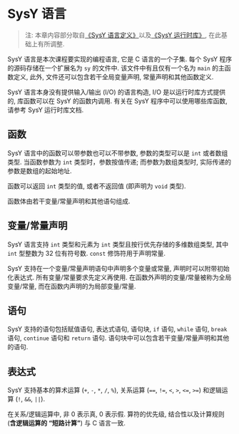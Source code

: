 # SysY 语言

> 注: 本章内容部分取自[《SysY 语言定义》](https://gitlab.eduxiji.net/nscscc/docs/-/blob/master/SysY%E8%AF%AD%E8%A8%80%E5%AE%9A%E4%B9%89.pdf)以及[《SysY 运行时库》](https://gitlab.eduxiji.net/nscscc/docs/-/blob/master/SysY%E8%BF%90%E8%A1%8C%E6%97%B6%E5%BA%93.pdf), 在此基础上有所调整.

SysY 语言是本次课程要实现的编程语言, 它是 C 语言的一个子集. 每个 SysY 程序的源码存储在一个扩展名为 `sy` 的文件中. 该文件中有且仅有一个名为 `main` 的主函数定义, 此外, 文件还可以包含若干全局变量声明, 常量声明和其他函数定义.

SysY 语言本身没有提供输入/输出 (I/O) 的语言构造, I/O 是以运行时库方式提供的, 库函数可以在 SysY 的函数内调用. 有关在 SysY 程序中可以使用哪些库函数, 请参考 SysY 运行时库文档.

## 函数

SysY 语言中的函数可以带参数也可以不带参数, 参数的类型可以是 `int` 或者数组类型. 当函数参数为 `int` 类型时，参数按值传递; 而参数为数组类型时, 实际传递的参数是数组的起始地址.

函数可以返回 `int` 类型的值, 或者不返回值 (即声明为 `void` 类型).

函数体由若干变量/常量声明和其他语句组成.

## 变量/常量声明

SysY 语言支持 `int` 类型和元素为 `int` 类型且按行优先存储的多维数组类型, 其中 `int` 型整数为 32 位有符号数. `const` 修饰符用于声明常量.

SysY 支持在一个变量/常量声明语句中声明多个变量或常量, 声明时可以附带初始化表达式. 所有变量/常量要求先定义再使用. 在函数外声明的变量/常量被称为全局变量/常量, 而在函数内声明的为局部变量/常量.

## 语句

SysY 支持的语句包括赋值语句, 表达式语句, 语句块, `if` 语句, `while` 语句, `break` 语句, `continue` 语句和 `return` 语句. 语句块中可以包含若干变量/常量声明和其他的语句.

## 表达式

SysY 支持基本的算术运算 (`+`, `-`, `*`, `/`, `%`), 关系运算 (`==`, `!=`, `<`, `>`, `<=`, `>=`) 和逻辑运算 (`!`, `&&`, `||`).

在关系/逻辑运算中, 非 0 表示真, 0 表示假. 算符的优先级, 结合性以及计算规则 (**含逻辑运算的 “短路计算”**) 与 C 语言一致.
